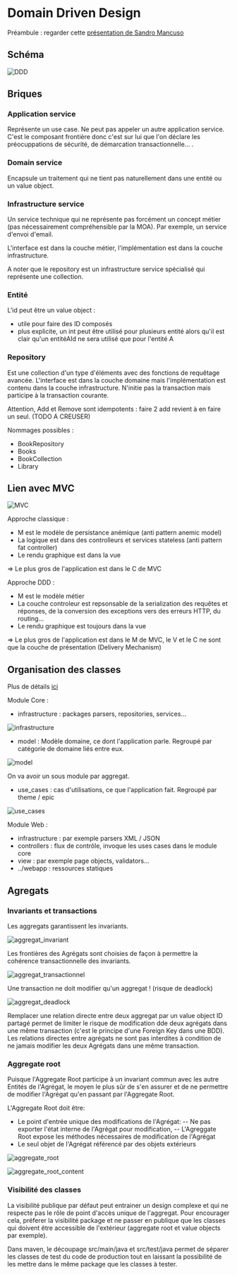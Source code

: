 
# Domain Driven Design

Préambule : regarder cette [présentation de Sandro Mancuso](http://fr.slideshare.net/sandromancuso/crafted-design-geecon-2014)

## Schéma

![DDD](DDD.png)


## Briques

### Application service

Représente un use case.
Ne peut pas appeler un autre application service.
C'est le composant frontière donc c'est sur lui que l'on déclare les préocuppations de sécurité, de démarcation transactionnelle... .


### Domain service

Encapsule un traitement qui ne tient pas naturellement dans une entité ou un value object.


### Infrastructure service

Un service technique qui ne représente pas forcément un concept métier (pas nécessairement compréhensible par la MOA).
Par exemple, un service d'envoi d'email.

L'interface est dans la couche métier, l'implémentation est dans la couche infrastructure.

A noter que le repository est un infrastructure service spécialisé qui représente une collection.


### Entité

L'id peut être un value object :
- utile pour faire des ID composés
- plus explicite, un int peut être utilisé pour plusieurs entité alors qu'il est clair qu'un entitéAId ne sera utilisé que pour l'entité A

### Repository

Est une collection d'un type d'éléments avec des fonctions de requêtage avancée.
L'interface est dans la couche domaine mais l'implémentation est contenu dans la couche infrastructure. 
N'initie pas la transaction mais participe à la transaction courante.

Attention, Add et Remove sont idempotents : faire 2 add revient à en faire un seul. (TODO A CREUSER)

Nommages possibles :
- BookRepository
- Books
- BookCollection
- Library

## Lien avec MVC

![MVC](MVC.PNG)

Approche classique :
- M est le modèle de persistance anémique (anti pattern anemic model)
- La logique est dans des controlleurs et services stateless (anti pattern fat controller)
- Le rendu graphique est dans la vue

=> Le plus gros de l'application est dans le C de MVC

Approche DDD :
- M est le modèle métier
- La couche controleur est repsonsable de la serialization des requêtes et réponses, de la conversion des exceptions vers des erreurs HTTP, du routing...
- Le rendu graphique est toujours dans la vue

=> Le plus gros de l'application est dans le M de MVC, le V et le C ne sont que la couche de présentation (Delivery Mechanism)

## Organisation des classes

Plus de détails [ici](http://fr.slideshare.net/sandromancuso/crafted-design-geecon-2014)

Module Core :

- infrastructure : packages parsers, repositories, services...

![infrastructure](infrastructure.PNG) 

- model : Modèle domaine, ce dont l'application parle. Regroupé par catégorie de domaine liés entre eux.

![model](model.PNG) 

On va avoir un sous module par aggregat.

- use_cases : cas d'utilisations, ce que l'application fait. Regroupé par theme / epic

![use_cases](use_cases.PNG) 

 
Module Web :

- infrastructure : par exemple parsers XML / JSON
- controllers : flux de contrôle, invoque les uses cases dans le module core
- view : par exemple page objects, validators...
- ../webapp : ressources statiques


## Agregats

### Invariants et transactions

Les aggregats garantissent les invariants.

![aggregat_invariant](aggregat_invariant.PNG)

Les frontières des Agrégats sont choisies de façon à permettre la cohérence transactionnelle des invariants.

![aggregat_transactionnel](aggregat_transactionnel.PNG)

Une transaction ne doit modifier qu'un aggregat ! (risque de deadlock)

![aggregat_deadlock](aggregat_deadlock.PNG)

Remplacer une relation directe entre deux aggregat par un value object ID partagé permet de limiter le risque de modification dde deux agrégats dans une même transaction (c'est le principe d'une Foreign Key dans une BDD).
Les relations directes entre agrégats ne sont pas interdites à condition de ne jamais modifier les deux Agrégats dans une même transaction.

### Aggregate root

Puisque l'Aggregate Root participe à un invariant commun avec les autre Entités de l'Agrégat, le moyen le plus sûr de s'en assurer et de ne permettre de modifier l'Agrégat qu'en passant par l'Aggregate Root.

L'Aggregate Root doit être: 

- Le point d'entrée unique des modifications de l'Agrégat: 
-- Ne pas exporter l'état interne de l'Agrégat pour modification,
-- L'Agreggate Root expose les méthodes nécessaires de modification de l'Agrégat
- Le seul objet de l'Agrégat référencé par des objets extérieurs

![aggregate_root](aggregate_root.PNG)

![aggregate_root_content](aggregate_root_content.PNG)

### Visibilité des classes

La visibilité publique par défaut peut entrainer un design complexe et qui ne respecte pas le rôle de point d'accès unique de l'aggregat. 
Pour encourager cela, préferer la visibilité package et ne passer en publique que les classes qui doivent être accessible de l'extérieur (aggregate root et value objects par exemple).

Dans maven, le découpage src/main/java et src/test/java permet de séparer les classes de test du code de production tout en laissant la possibilité de les mettre dans le même package que les classes à tester.



